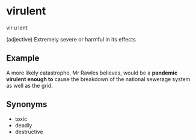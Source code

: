 # virulent

vir·u·lent

(adjective) Extremely severe or harmful in its effects

## Example

A more likely catastrophe, Mr Rawles believes, would be a **pandemic virulent enough to** cause the breakdown of the national sewerage system as well as the grid.

## Synonyms

+ toxic
+ deadly
+ destructive
